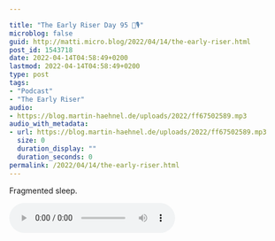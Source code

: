 ```yaml
---

title: "The Early Riser Day 95 🌅🎙"
microblog: false
guid: http://matti.micro.blog/2022/04/14/the-early-riser.html
post_id: 1543718
date: 2022-04-14T04:58:49+0200
lastmod: 2022-04-14T04:58:49+0200
type: post
tags:
- "Podcast"
- "The Early Riser"
audio:
- https://blog.martin-haehnel.de/uploads/2022/ff67502589.mp3
audio_with_metadata:
- url: https://blog.martin-haehnel.de/uploads/2022/ff67502589.mp3
  size: 0
  duration_display: ""
  duration_seconds: 0
permalink: /2022/04/14/the-early-riser.html
---
```

Fragmented sleep.

<audio controls="controls" src="https://blog.martin-haehnel.de/uploads/2022/ff67502589.mp3" preload="metadata" />

